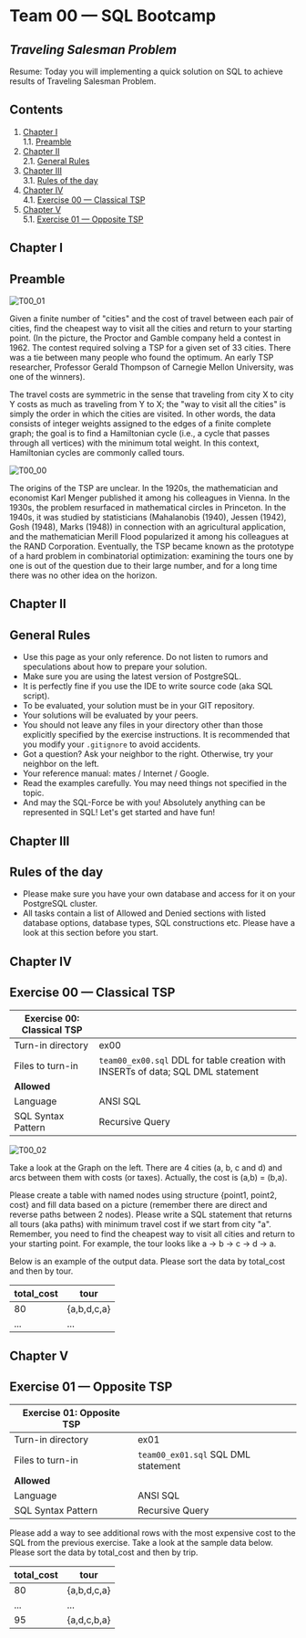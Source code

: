 # Team 00 — SQL Bootcamp

## _Traveling Salesman Problem_

Resume: Today you will implementing a quick solution on SQL to achieve results of Traveling Salesman Problem.

## Contents

1. [Chapter I](#chapter-i) \
    1.1. [Preamble](#preamble)
2. [Chapter II](#chapter-ii) \
    2.1. [General Rules](#general-rules)
3. [Chapter III](#chapter-iii) \
    3.1. [Rules of the day](#rules-of-the-day)  
4. [Chapter IV](#chapter-iv) \
    4.1. [Exercise 00 — Classical TSP](#exercise-00-classical-tsp)  
5. [Chapter V](#chapter-v) \
    5.1. [Exercise 01 — Opposite TSP](#exercise-01-opposite-tsp)  

## Chapter I
## Preamble

![T00_01](misc/images/T00_01.png)

Given a finite number of "cities" and the cost of travel between each pair of cities, find the cheapest way to visit all the cities and return to your starting point. (In the picture, the Proctor and Gamble company held a contest in 1962.  The contest required solving a TSP for a given set of 33 cities.  There was a tie between many people who found the optimum.  An early TSP researcher, Professor Gerald Thompson of Carnegie Mellon University, was one of the winners).

The travel costs are symmetric in the sense that traveling from city X to city Y costs as much as traveling from Y to X; the "way to visit all the cities" is simply the order in which the cities are visited. In other words, the data consists of integer weights assigned to the edges of a finite complete graph; the goal is to find a Hamiltonian cycle (i.e., a cycle that passes through all vertices) with the minimum total weight.  In this context, Hamiltonian cycles are commonly called tours.

![T00_00](misc/images/T00_00.png)

The origins of the TSP are unclear. In the 1920s, the mathematician and economist Karl Menger published it among his colleagues in Vienna. In the 1930s, the problem resurfaced in mathematical circles in Princeton. In the 1940s, it was studied by statisticians (Mahalanobis (1940), Jessen (1942), Gosh (1948), Marks (1948)) in connection with an agricultural application, and the mathematician Merill Flood popularized it among his colleagues at the RAND Corporation.  Eventually, the TSP became known as the prototype of a hard problem in combinatorial optimization: examining the tours one by one is out of the question due to their large number, and for a long time there was no other idea on the horizon.


## Chapter II
## General Rules

- Use this page as your only reference. Do not listen to rumors and speculations about how to prepare your solution.
- Make sure you are using the latest version of PostgreSQL.
- It is perfectly fine if you use the IDE to write source code (aka SQL script).
- To be evaluated, your solution must be in your GIT repository.
- Your solutions will be evaluated by your peers.
- You should not leave any files in your directory other than those explicitly specified by the exercise instructions. It is recommended that you modify your `.gitignore` to avoid accidents.
- Got a question? Ask your neighbor to the right. Otherwise, try your neighbor on the left.
- Your reference manual: mates / Internet / Google. 
- Read the examples carefully. You may need things not specified in the topic.
- And may the SQL-Force be with you!
Absolutely anything can be represented in SQL! Let's get started and have fun!

## Chapter III
## Rules of the day

- Please make sure you have your own database and access for it on your PostgreSQL cluster. 
- All tasks contain a list of Allowed and Denied sections with listed database options, database types, SQL constructions etc. Please have a look at this section before you start.


## Chapter IV
## Exercise 00 — Classical TSP

| Exercise 00: Classical TSP|                                                                                                                          |
|---------------------------------------|--------------------------------------------------------------------------------------------------------------------------|
| Turn-in directory                     | ex00                                                                                                                     |
| Files to turn-in                      | `team00_ex00.sql` DDL for table creation with INSERTs of data; SQL DML statement                                                                                |
| **Allowed**                               |                                                                                                                          |
| Language                        | ANSI SQL|
| SQL Syntax Pattern                        | Recursive Query|

![T00_02](misc/images/T00_02.png)

Take a look at the Graph on the left. 
There are 4 cities (a, b, c and d) and arcs between them with costs (or taxes). Actually, the cost is (a,b) = (b,a).

Please create a table with named nodes using structure {point1, point2, cost} and fill data based on a picture (remember there are direct and reverse paths between 2 nodes).
Please write a SQL statement that returns all tours (aka paths) with minimum travel cost if we start from city "a".
Remember, you need to find the cheapest way to visit all cities and return to your starting point. For example, the tour looks like a -> b -> c -> d -> a.

Below is an example of the output data. Please sort the data by total_cost and then by tour.

| total_cost | tour |
| ------ | ------ |
| 80 | {a,b,d,c,a} |
| ... | ... |

## Chapter V
## Exercise 01 — Opposite TSP

| Exercise 01: Opposite TSP|                                                                                                                          |
|---------------------------------------|--------------------------------------------------------------------------------------------------------------------------|
| Turn-in directory                     | ex01                                                                                                                     |
| Files to turn-in                      | `team00_ex01.sql`     SQL DML statement                                                                             |
| **Allowed**                               |                                                                                                                          |
| Language                        | ANSI SQL|
| SQL Syntax Pattern                        | Recursive Query|

Please add a way to see additional rows with the most expensive cost to the SQL from the previous exercise. Take a look at the sample data below. Please sort the data by total_cost and then by trip.

| total_cost | tour |
| ------ | ------ |
| 80 | {a,b,d,c,a} |
| ... | ... |
| 95 | {a,d,c,b,a} |


